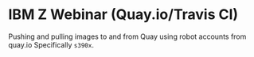 # IBM Z Webinar (Quay.io/Travis CI)
Pushing and pulling images to and from Quay using robot accounts from quay.io Specifically `s390x`.
